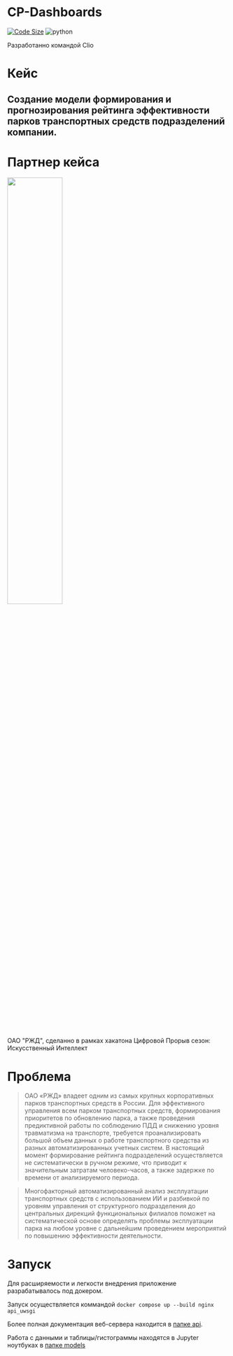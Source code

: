 # CP-Dashboards

[![Code Size](https://img.shields.io/github/languages/code-size/NSO-Clio/CP-Dashboards)](https://github.com/NSO-Clio/CP-Dashboards)
<img alt="python" src="https://img.shields.io/badge/python-3.10-yellow.svg"/>

Разработанно командой Clio

# Кейс
## Создание модели формирования и прогнозирования рейтинга эффективности парков транспортных средств подразделений компании.


# Партнер кейса
<IMG SRC="https://github.com/NSO-Clio/Automatic-processing-of-work-records/assets/124351915/b3cc89e4-caf9-4c88-b756-58b88335a10e" width="50%" height="50%">

ОАО "РЖД", сделанно в рамках хакатона Цифровой Прорыв сезон: Искусственный Интеллект

# Проблема
> ОАО «РЖД» владеет одним из самых крупных корпоративных парков транспортных средств в России. Для эффективного управления всем парком транспортных средств, формирования приоритетов по обновлению парка, а также проведения предиктивной работы по соблюдению ПДД и снижению уровня травматизма на транспорте, требуется проанализировать большой объем данных о работе транспортного средства из разных автоматизированных учетных систем. В настоящий момент формирование рейтинга подразделений осуществляется не систематически в ручном режиме, что приводит к значительным затратам человеко-часов, а также задержке по времени от анализируемого периода.

> Многофакторный автоматизированный анализ эксплуатации транспортных средств с использованием ИИ и разбивкой по уровням управления от структурного подразделения до центральных дирекций функциональных филиалов поможет на систематической основе определять проблемы эксплуатации парка на любом уровне с дальнейшим проведением мероприятий по повышению эффективности деятельности.

# Запуск
Для расширяемости и легкости внедрения приложение разрабатывалось под докером. 

Запуск осуществляется коммандой `docker compose up --build nginx api_uwsgi`

Более полная документация веб-сервера находится в [папке api](api).

Работа с данными и таблицы/гистограммы находятся в Jupyter ноутбуках в [папкe models](models)